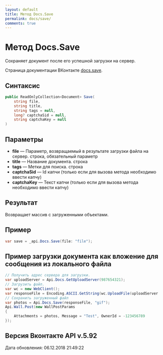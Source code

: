 ```yaml
---
layout: default
title: Метод Docs.Save
permalink: docs/save/
comments: true
---
```

# Метод Docs.Save
Сохраняет документ после его успешной загрузки на сервер.

Страница документации ВКонтакте [docs.save](https://vk.com/dev/docs.save).

## Синтаксис
``` csharp
public ReadOnlyCollection<Document> Save(
	string file,
	string title,
	string tags = null,
	long? captchaSid = null,
	string captchaKey = null
)
```

## Параметры
+ **file** — Параметр, возвращаемый в результате загрузки файла на сервер. строка, обязательный параметр
+ **title** — Название документа. строка
+ **tags** — Метки для поиска. строка
+ **captchaSid** — Id капчи (только если для вызова метода необходимо ввести капчу)
+ **captchaKey** — Текст капчи (только если для вызова метода необходимо ввести капчу)

## Результат
Возвращает массив с загруженными объектами.

## Пример
``` csharp
var save = _api.Docs.Save(file: "file");
```

## Пример загрузки документа как вложение для сообщения из локального файла
``` csharp
// Получить адрес сервера для загрузки.
var uploadServer = Api.Docs.GetUploadServer(987654321);
// Загрузить файл.
var wc = new WebClient();
var responseFile = Encoding.ASCII.GetString(wc.UploadFile(uploadServer.UploadUrl, @"C:\Users\Raven\Downloads\https__vk_com_gif_fak.gif"));
// Сохранить загруженный файл
var photos = Api.Docs.Save(responseFile, "gif");
Api.Wall.Post(new WallPostParams
{
	Attachments = photos, Message = "Test", OwnerId = -123456789
});
```

## Версия Вконтакте API v.5.92
Дата обновления: 06.12.2018 21:49:22
